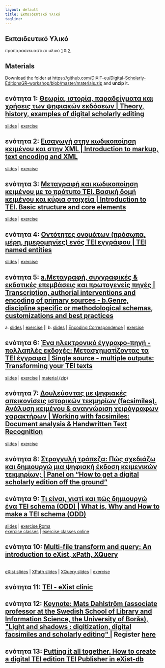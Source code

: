 ```yaml
---
layout: default
title: Εκπαιδευτικό Υλικό 
tagline: 
---
```


## Εκπαιδευτικό Υλικό 
  
προπαρασκευαστικό υλικό <a href="https://github.com/DiXiT-eu/Digital-Scholarly-EditionsGR-workshop/blob/master/getting_started.md">1</a>  & <a href="https://github.com/DiXiT-eu/Digital-Scholarly-EditionsGR-workshop/blob/master/session07/getting_started.md" >2</a> 

## Materials
Download the folder at <https://github.com/DiXiT-eu/Digital-Scholarly-EditionsGR-workshop/blob/master/materials.zip> and **unzip** it.

## ενότητα 1: [Θεωρία, ιστορία, παραδείγματα και χρήσεις των ψηφιακών εκδόσεων | Theory, history, examples of digital scholarly editing](https://github.com/DiXiT-eu/Digital-Scholarly-EditionsGR-workshop/tree/master/session01) 
<a href="">slides</a> | <a href="https://github.com/DiXiT-eu/Digital-Scholarly-EditionsGR-workshop/blob/master/session01/exercise1.Exploringdigitaleditions.pdf">exercise</a> 

## ενότητα 2: [Εισαγωγή στην κωδικοποίηση κειμένου και στην XML | Introduction to markup, text encoding and XML](https://github.com/DiXiT-eu/Digital-Scholarly-EditionsGR-workshop/tree/master/session02)
<a href="https://github.com/DiXiT-eu/Digital-Scholarly-EditionsGR-workshop/blob/master/session02/02.IntroductionMarkup.pdf">slides</a> | <a href="https://github.com/DiXiT-eu/Digital-Scholarly-EditionsGR-workshop/blob/master/session02/exercise2UsingtheoXygenXMLEditor.pdf">exercise</a> 

## ενότητα 3: [Μεταγραφή και κωδικοποίηση κειμένου με το πρότυπο ΤΕΙ. Βασική δομή κειμένου και κύρια στοιχεία | Introduction to TEI. Basic structure and core elements](https://github.com/DiXiT-eu/Digital-Scholarly-EditionsGR-workshop/tree/master/session03)
<a href="http://teipublisher.com/exist/apps/tei-publisher/test/03-TEI-Core.xml?odd=documentation.odd">slides</a> | <a href="https://github.com/DiXiT-eu/Digital-Scholarly-EditionsGR-workshop/blob/master/session03/03-CoreExercise.pdf">exercise</a> 

## ενότητα 4: [Οντότητες ονομάτων (πρόσωπα, μέρη, ημερομηνίες) ενός ΤΕΙ εγγράφου | TEI named entities](https://github.com/DiXiT-eu/Digital-Scholarly-EditionsGR-workshop/tree/master/session04)
<a href="https://github.com/DiXiT-eu/Digital-Scholarly-EditionsGR-workshop/blob/master/session04/04.TEINamedEntities.pdf">slides</a> | <a href="https://github.com/DiXiT-eu/Digital-Scholarly-EditionsGR-workshop/blob/master/session04/exercise4.Namedentities.pdf">exercise</a> 

## ενότητα 5: [a.Μεταγραφή, συγγραφικές & εκδοτικές επεμβάσεις και πρωτογενείς πηγές | Transcription, authorial interventions and encoding of primary sources - b.Genre, discipline specific or methodological schemas, customizations and best practices](https://github.com/DiXiT-eu/Digital-Scholarly-EditionsGR-workshop/tree/master/session05)
a. <a href="https://github.com/DiXiT-eu/Digital-Scholarly-EditionsGR-workshop/blob/master/session05/05a.Transcription_primary%20sources.pdf">slides</a> | <a href="https://github.com/DiXiT-eu/Digital-Scholarly-EditionsGR-workshop/blob/master/session05/exercise5a.Transcriptionofprimarysources.pdf">exercise</a> || b. <a href="https://github.com/DiXiT-eu/Digital-Scholarly-EditionsGR-workshop/blob/master/session05/05b.customizations_best%20practices.pdf">slides</a>  | 
<a href="https://github.com/DiXiT-eu/Digital-Scholarly-EditionsGR-workshop/blob/master/session05/CorrespondenceEncoding.pdf"> Encoding Correspondence</a> | <a href="https://github.com/DiXiT-eu/Digital-Scholarly-EditionsGR-workshop/blob/master/session05/exercise5b.EncodingCorrespondence.pdf">exercise</a> 

## ενότητα 6: [Ένα ηλεκτρονικό έγγραφο-πηγή - πολλαπλές εκδοχές: Μετασχηματίζοντας τα ΤΕΙ έγγραφα | Single source - multiple outputs: Transforming your TEI texts](https://github.com/DiXiT-eu/Digital-Scholarly-EditionsGR-workshop/tree/master/session06)
<a href="https://github.com/DiXiT-eu/Digital-Scholarly-EditionsGR-workshop/raw/master/session06/06.TransformingTEITexts.pdf">slides</a> | <a href="https://github.com/DiXiT-eu/Digital-Scholarly-EditionsGR-workshop/raw/master/session06/Exercise6transformationScenario.pdf">exercise</a> | <a href="https://github.com/DiXiT-eu/Digital-Scholarly-EditionsGR-workshop/raw/master/session06/unit6.zip">material (zip)</a>


## ενότητα 7: [Δουλεύοντας με ψηφιακές απεικονίσεις ιστορικών τεκμηρίων (facsimiles). Ανάλυση κειμένου & αναγνώριση χειρόγραφων χαρακτήρων | Working with facsimiles: Document analysis & Handwritten Text Recognition](https://github.com/DiXiT-eu/Digital-Scholarly-EditionsGR-workshop/tree/master/session07)
<a href=" ">slides</a> | <a href=" ">exercise</a>



## ενότητα 8: [ Στρογγυλή τράπεζα: Πώς σχεδιάζω και δημιουργώ μια ψηφιακή έκδοση κειμενικών τεκμηρίων; | Panel on “How to get a digital scholarly edition off the ground”](https://github.com/DiXiT-eu/Digital-Scholarly-EditionsGR-workshop/tree/master/session08)

## ενότητα 9: [Τι είναι, γιατί και πώς δημιουργώ ένα TEI schema (ODD) | What is, Why  and How to make a TEI schema (ODD)](https://github.com/DiXiT-eu/Digital-Scholarly-EditionsGR-workshop/tree/master/session09)
<a href="https://dixit-eu.github.io/Digital-Scholarly-EditionsGR-workshop/TEIcustomizationSlides.html#/">slides</a> 
| <a href="https://github.com/DiXiT-eu/Digital-Scholarly-EditionsGR-workshop/blob/master/session09/exerciseRoma.pdf">exercise Roma</a><br/>
<a href="https://github.com/DiXiT-eu/Digital-Scholarly-EditionsGR-workshop/blob/master/session09/exerciseClasses.pdf">exercise classes</a> | <a href="https://www.proprofs.com/quiz-school/story.php?title=mtg5mtm2nqnm6r">exercise classes online</a>

## ενότητα 10: [Multi-file transform and query: An introduction to eXist, xPath, XQuery](https://github.com/DiXiT-eu/Digital-Scholarly-EditionsGR-workshop/tree/master/session10)
<br/>
<a href="https://github.com/DiXiT-eu/Digital-Scholarly-EditionsGR-workshop/blob/master/session10/10-eXist.pdf">eXist slides</a> 
| <a href="https://github.com/DiXiT-eu/Digital-Scholarly-EditionsGR-workshop/blob/master/session10/10-XPath.pdf">XPath slides</a> 
| <a href="https://github.com/DiXiT-eu/Digital-Scholarly-EditionsGR-workshop/blob/master/session10/10-XQuery.pdf">XQuery slides</a> 
| <a href="https://github.com/DiXiT-eu/Digital-Scholarly-EditionsGR-workshop/blob/master/session10/10-XPathExercise.pdf">exercise</a> 


## ενότητα 11: [TEI - eXist clinic](https://github.com/DiXiT-eu/Digital-Scholarly-EditionsGR-workshop/tree/master/session11)

## ενότητα 12: [Keynote: Mats Dahlström (associate professor at the Swedish School of Library and Information Science, the University of Borås), "Light and shadows : digitization, digital facsimiles and scholarly editing" |](https://github.com/DiXiT-eu/Digital-Scholarly-EditionsGR-workshop/tree/master/session12) Register <a href="https://www.eventbrite.com/e/light-and-shadows-digitization-digital-facsimiles-and-scholarly-editing-keynote-lecture-mats-tickets-33520161706?aff=eac2">here </a>

## ενότητα 13: [Putting it all together. How to create a digital TEI edition TEI Publisher in eXist-db](https://github.com/DiXiT-eu/Digital-Scholarly-EditionsGR-workshop/tree/master/session13)

